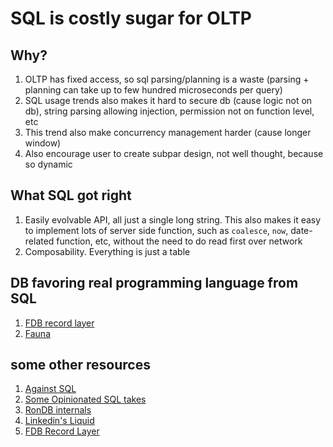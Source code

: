 # SQL is costly sugar for OLTP

## Why?

1. OLTP has fixed access, so sql parsing/planning is a waste (parsing + planning can take up to few hundred microseconds per query)
2. SQL usage trends also makes it hard to secure db (cause logic not on db), string parsing allowing injection, permission not on function level, etc
3. This trend also make concurrency management harder (cause longer window)
4. Also encourage user to create subpar design, not well thought, because so dynamic

## What SQL got right

1. Easily evolvable API, all just a single long string. This also makes it easy to implement lots of server side function, such as `coalesce`, `now`, date-related function, etc, without the need to do read first over network
2. Composability. Everything is just a table

## DB favoring real programming language from SQL

1. [FDB record layer](https://github.com/foundationdb/fdb-record-layer/)
2. [Fauna](https://fauna.com)

## some other resources

1. [Against SQL](https://scattered-thoughts.net/writing/against-sql/)
2. [Some Opinionated SQL takes](https://blog.nelhage.com/post/some-opinionated-sql-takes/)
3. [RonDB internals](https://docs.rondb.com/rondb_internals/)
4. [Linkedin's Liquid](https://engineering.linkedin.com/blog/2020/liquid--the-soul-of-a-new-graph-database--part-2)
5. [FDB Record Layer](https://foundationdb.github.io/fdb-record-layer/)
